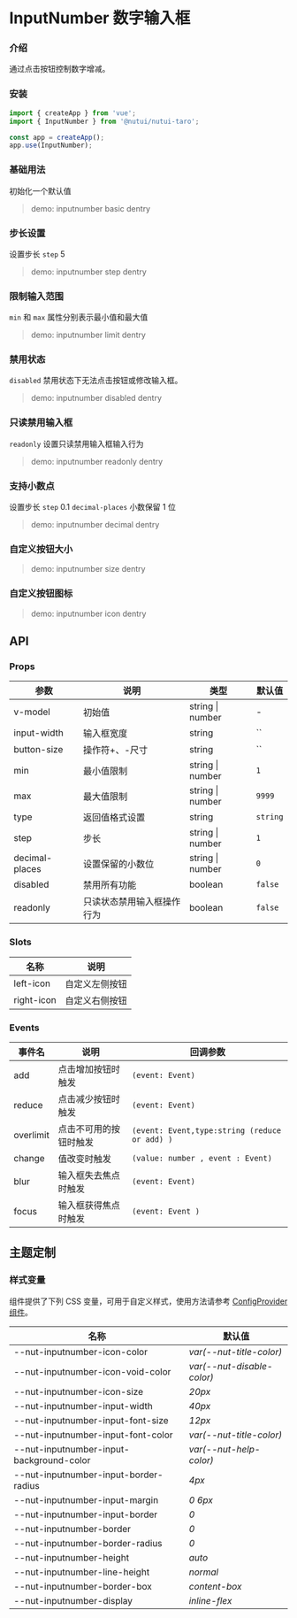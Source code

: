 # InputNumber 数字输入框

### 介绍

通过点击按钮控制数字增减。

### 安装

```js
import { createApp } from 'vue';
import { InputNumber } from '@nutui/nutui-taro';

const app = createApp();
app.use(InputNumber);
```

### 基础用法

初始化一个默认值

> demo: inputnumber basic dentry

### 步长设置

设置步长 `step` 5

> demo: inputnumber step dentry

### 限制输入范围

`min` 和 `max` 属性分别表示最小值和最大值

> demo: inputnumber limit dentry

### 禁用状态

`disabled` 禁用状态下无法点击按钮或修改输入框。

> demo: inputnumber disabled dentry

### 只读禁用输入框

`readonly` 设置只读禁用输入框输入行为

> demo: inputnumber readonly dentry

### 支持小数点

设置步长 `step` 0.1 `decimal-places` 小数保留 1 位

> demo: inputnumber decimal dentry

### 自定义按钮大小

> demo: inputnumber size dentry

### 自定义按钮图标

> demo: inputnumber icon dentry

## API

### Props

| 参数 | 说明 | 类型 | 默认值 |
| --- | --- | --- | --- |
| v-model | 初始值 | string \| number | - |
| input-width | 输入框宽度 | string | `` |
| button-size | 操作符+、-尺寸 | string | `` |
| min | 最小值限制 | string \| number | `1` |
| max | 最大值限制 | string \| number | `9999` |
| type | 返回值格式设置 | string | `string` |
| step | 步长 | string \| number | `1` |
| decimal-places | 设置保留的小数位 | string \| number | `0` |
| disabled | 禁用所有功能 | boolean | `false` |
| readonly | 只读状态禁用输入框操作行为 | boolean | `false` |

### Slots

| 名称 | 说明 |
| --- | --- |
| left-icon | 自定义左侧按钮 |
| right-icon | 自定义右侧按钮 |

### Events

| 事件名 | 说明 | 回调参数 |
| --- | --- | --- |
| add | 点击增加按钮时触发 | `(event: Event)` |
| reduce | 点击减少按钮时触发 | `(event: Event) ` |
| overlimit | 点击不可用的按钮时触发 | `(event: Event,type:string (reduce or add) )` |
| change | 值改变时触发 | `(value: number , event : Event) ` |
| blur | 输入框失去焦点时触发 | `(event: Event)  ` |
| focus | 输入框获得焦点时触发 | `(event: Event ) ` |

## 主题定制

### 样式变量

组件提供了下列 CSS 变量，可用于自定义样式，使用方法请参考 [ConfigProvider 组件](#/zh-CN/component/configprovider)。

| 名称 | 默认值 |
| --- | --- |
| --nut-inputnumber-icon-color | _var(--nut-title-color)_ |
| --nut-inputnumber-icon-void-color | _var(--nut-disable-color)_ |
| --nut-inputnumber-icon-size | _20px_ |
| --nut-inputnumber-input-width | _40px_ |
| --nut-inputnumber-input-font-size | _12px_ |
| --nut-inputnumber-input-font-color | _var(--nut-title-color)_ |
| --nut-inputnumber-input-background-color | _var(--nut-help-color)_ |
| --nut-inputnumber-input-border-radius | _4px_ |
| --nut-inputnumber-input-margin | _0 6px_ |
| --nut-inputnumber-input-border | _0_ |
| --nut-inputnumber-border | _0_ |
| --nut-inputnumber-border-radius | _0_ |
| --nut-inputnumber-height | _auto_ |
| --nut-inputnumber-line-height | _normal_ |
| --nut-inputnumber-border-box | _content-box_ |
| --nut-inputnumber-display | _inline-flex_ |
